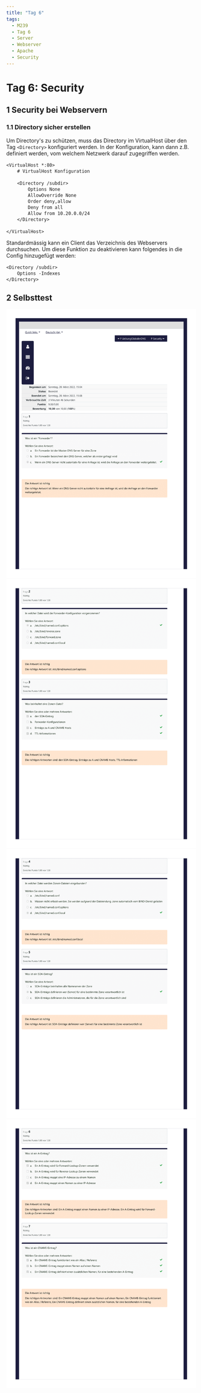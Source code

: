 ```yaml
---
title: "Tag 6"
tags:
  - M239
  - Tag 6
  - Server
  - Webserver
  - Apache
  - Security
---
```


# Tag 6: Security

## 1 Security bei Webservern

### 1.1 Directory sicher erstellen

Um Directory's zu schützen, muss das Directory im VirtualHost über den Tag `<Directory>` konfiguriert werden. In der Konfiguration, kann dann z.B. definiert werden, vom welchem Netzwerk darauf zugegriffen werden.

```config
<VirtualHost *:80>
    # VirtualHost Konfiguration

    <Directory /subdir>    
        Options None    
        AllowOverride None    
        Order deny,allow    
        Deny from all    
        Allow from 10.20.0.0/24  
    </Directory>

</VirtualHost>
```

Standardmässig kann ein Client das Verzeichnis des Webservers durchsuchen. Um diese Funktion zu deaktivieren kann folgendes in die Config hinzugefügt werden:  
```config
<Directory /subdir>
    Options -Indexes
</Directory>
```

## 2 Selbsttest

![PDF Selbsttest Seite 1](/data/m239/selbsttest-1.png)
![PDF Selbsttest Seite 2](/data/m239/selbsttest-2.png)
![PDF Selbsttest Seite 3](/data/m239/selbsttest-3.png)
![PDF Selbsttest Seite 4](/data/m239/selbsttest-4.png)

